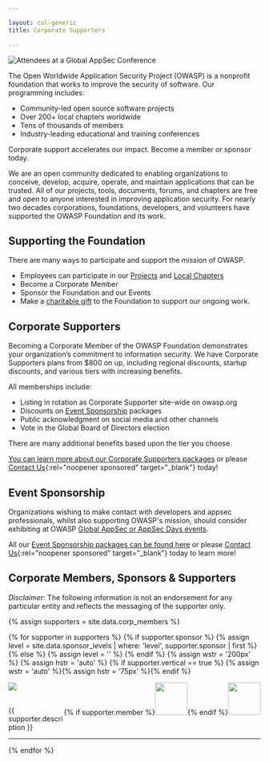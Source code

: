 ```yaml
---

layout: col-generic
title: Corporate Supporters

---
```


![Attendees at a Global AppSec Conference](/assets/images/web/global-conference.png)

The Open Worldwide Application Security Project (OWASP) is a nonprofit foundation that works to improve the security of software. Our programming includes:

- Community-led open source software projects
- Over 200+ local chapters worldwide
- Tens of thousands of members
- Industry-leading educational and training conferences

<p class="callout-mono right">Corporate support accelerates our impact. Become a member or sponsor today.</p>

We are an open community dedicated to enabling organizations to conceive, develop, acquire, operate, and maintain applications that can be trusted. All of our projects, tools, documents, forums, and chapters are free and open to anyone interested in improving application security. For nearly two decades corporations, foundations, developers, and volunteers have supported the OWASP Foundation and its work. 

## Supporting the Foundation

There are many ways to participate and support the mission of OWASP.

- Employees can participate in our [Projects](/projects) and [Local Chapters](/chapters)
- Become a Corporate Member
- Sponsor the Foundation and our Events
- Make a [charitable gift](/donate) to the Foundation to support our ongoing work.

## Corporate Supporters

Becoming a Corporate Member of the OWASP Foundation demonstrates your organization’s commitment to information security. We have Corporate Supporters plans from $800 on up, including regional discounts, startup discounts, and various tiers with increasing benefits.

All memberships include:

- Listing in rotation as Corporate Supporter site-wide on owasp.org
- Discounts on [Event Sponsorship](https://owasp.org/corporate-sponsorships) packages
- Public acknowledgment on social media and other channels
- Vote in the Global Board of Directors election

There are many additional benefits based upon the tier you choose.

[You can learn more about our Corporate Supporters packages](https://owasp.org/supporters/) or please [Contact Us](https://owasporg.atlassian.net/servicedesk/customer/portal/7/group/18/create/72){:rel="noopener sponsored" target="_blank"} today!

## Event Sponsorship

Organizations wishing to make contact with developers and appsec professionals, whilst also supporting OWASP's mission, should consider exhibiting at OWASP [Global AppSec or AppSec Days events](https://owasp.org/events/).

All our [Event Sponsorship packages can be found here](https://owasp.org/corporate-sponsorships) or please [Contact Us](https://owasporg.atlassian.net/servicedesk/customer/portal/7/group/18/create/72){:rel="noopener sponsored" target="_blank"} today to learn more!

## Corporate Members, Sponsors & Supporters

_Disclaimer:_ The following information is not an endorsement for any particular entity and reflects the messaging of the supporter only.


{% assign supporters = site.data.corp_members %}

<ul style='list-style-type:none;     padding-inline-start: 0px;'>

{% for supporter in supporters %}
{% if supporter.sponsor %}
{% assign level = site.data.sponsor_levels | where: 'level', supporter.sponsor | first %}
{% else %}
{% assign level = '' %}
{% endif %}
{% assign wstr = '200px' %}
{% assign hstr = 'auto' %}
{% if supporter.vertical == true %} {% assign wstr = 'auto' %}{% assign hstr = '75px' %}{% endif %}
<li>
<div>
<a href = '{{ supporter.url }}' rel='noopener sponsored'><img src='{{ supporter.image }}' width='{{ wstr }}' height='{{ hstr }}'></a>
<span style='float:right;'> 
{% if supporter.member %}<img src='/assets/images/member.png' width='65px'>{% endif %}<img src ='{{ level.image }}' width="65px"> 
</span>
</div>
<br>
<p>
{{ supporter.description }}
</p>
</li>
<hr>
{% endfor %}

</ul>
